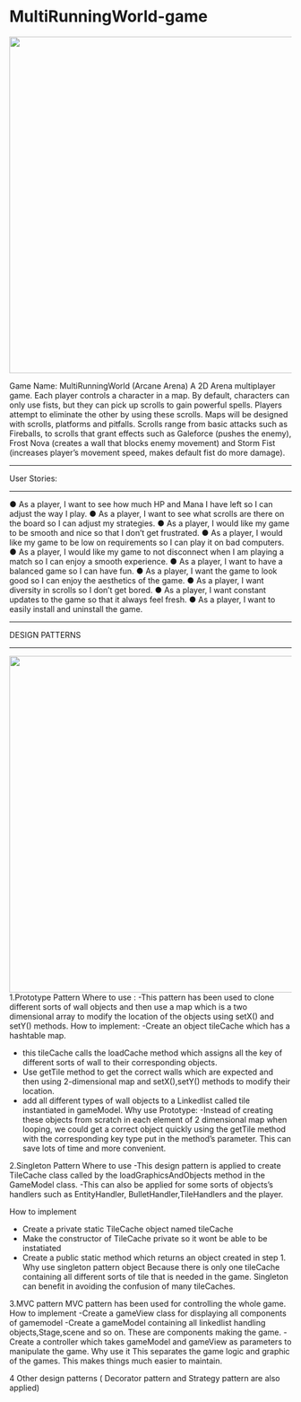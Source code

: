 # MultiRunningWorld-game
<img src="https://i.imgur.com/2PVI6Jn.gif" width=600><br>

Game Name: ​MultiRunningWorld (Arcane Arena) 
A 2D Arena multiplayer game. Each player controls a character in a map. By default, characters can only use fists, but they can pick up scrolls to gain powerful spells. Players attempt to eliminate the other by using these scrolls. Maps will be designed with scrolls, platforms and pitfalls.
Scrolls range from basic attacks such as Fireballs, to scrolls that grant effects such as Galeforce (pushes the enemy), Frost Nova (creates a wall that blocks enemy movement) and Storm Fist (increases player’s movement speed, makes default fist do more damage).

*****************************************
User Stories:
*****************************************
● As a player, I want to see how much HP and Mana I have left so I can adjust the way I play.
● As a player, I want to see what scrolls are there on the board so I can adjust my strategies.
● As a player, I would like my game to be smooth and nice so that I don’t get frustrated.
● As a player, I would like my game to be low on requirements so I can play it on bad computers.
● As a player, I would like my game to not disconnect when I am playing a match so I can enjoy a smooth experience.
● As a player, I want to have a balanced game so I can have fun.
● As a player, I want the game to look good so I can enjoy the aesthetics of the
game.
● As a player, I want diversity in scrolls so I don’t get bored.
● As a player, I want constant updates to the game so that it always feel fresh.
● As a player, I want to easily install and uninstall the game.

*****************************************
DESIGN PATTERNS
*****************************************
<img src="https://i.imgur.com/Mzobdfe.jpg" width=600><br>
1.Prototype Pattern
Where to use :
-This pattern has been used to clone different sorts of wall objects and then use a map which is a two dimensional array to modify the location of the objects using setX() and setY() methods.
How to implement:
-Create an object tileCache which has a hashtable map.
- this tileCache calls the loadCache method which assigns all the key of different sorts of wall to their corresponding objects.
- Use getTile method to get the correct walls which are expected and then using 2-dimensional map and setX(),setY() methods to modify their location.
- add all different types of wall objects to a Linkedlist called tile instantiated in gameModel.
Why use Prototype:
-Instead of creating these objects from scratch in each element of 2 dimensional map when looping, we could get a correct object quickly using the getTile method with the corresponding key type put in the method’s parameter. This can save lots of time and more convenient.

2.Singleton Pattern
Where to use
-This design pattern is applied to create TileCache class called by the loadGraphicsAndObjects method in the GameModel class.
-This can also be applied for some sorts of objects’s handlers such as EntityHandler, BulletHandler,TileHandlers and the player.

How to implement
- Create a private static TileCache object named tileCache
- Make the constructor of TileCache private so it wont be able to be instatiated
- Create a public static method which returns an object created in step 1.
Why use singleton pattern object
Because there is only one tileCache containing all different sorts of tile that is needed in the game. Singleton can benefit in avoiding the confusion of many tileCaches.


3.MVC pattern
MVC pattern has been used for controlling the whole game.
How to implement
-Create a gameView class for displaying all components of gamemodel
-Create a gameModel containing all linkedlist handling objects,Stage,scene and so on. These are components making the game.
-Create a controller which takes gameModel and gameView as parameters to manipulate the game.
Why use it
This separates the game logic and graphic of the games. This makes things much easier to maintain.

4 Other design patterns ( Decorator pattern and Strategy pattern are also applied)
